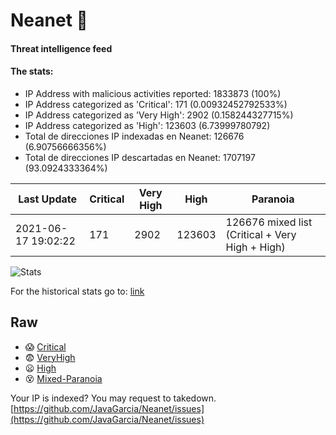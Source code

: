 # Neanet :hocho:
#### Threat intelligence feed
#### The stats:

- IP Address with malicious activities reported: 1833873 (100%)
- IP Address categorized as 'Critical':  171 (0.00932452792533%)
- IP Address categorized as 'Very High':  2902 (0.158244327715%)
- IP Address categorized as 'High':  123603 (6.73999780792)
- Total de direcciones IP indexadas en Neanet:  126676 (6.90756666356%)
- Total de direcciones IP descartadas en Neanet:  1707197 (93.0924333364%)

| Last Update | Critical | Very High | High | Paranoia |
| --- | --- | --- | --- | --- |
| 2021-06-17 19:02:22 | 171 | 2902 | 123603 | 126676 mixed list (Critical + Very High + High)|

![Stats](https://docs.google.com/spreadsheets/d/e/2PACX-1vSnaNMIXVabIpDJjufMlzH7poXnshF3mgd8Is1g9ytUEzVsP5my4Trn8f-xkoLLQ38xpL3HtmUexLo6/pubchart?oid=501124687&format=image)

For the historical stats go to: [link](/stats.csv)
## Raw
- :scream: [Critical](https://raw.githubusercontent.com/JavaGarcia/Neanet/master/blacklists/neanet_critical.txt)
- :fearful: [VeryHigh](https://raw.githubusercontent.com/JavaGarcia/Neanet/master/blacklists/neanet_veryHigh.txtt)
- :frowning: [High](https://raw.githubusercontent.com/JavaGarcia/Neanet/master/blacklists/neanet_high.txt)
- :dizzy_face: [Mixed-Paranoia](https://raw.githubusercontent.com/JavaGarcia/Neanet/master/blacklists/neanet_all.txt)


Your IP is indexed? You may request to takedown. [https://github.com/JavaGarcia/Neanet/issues](https://github.com/JavaGarcia/Neanet/issues)


































































































































































































































































































































































































































































































































































































































































































































































































































































































































































































































































































































































































































































































































































































































































































































































































































































































































































































































































































































































































































































































































































































































































































































































































































































































































































































































































































































































































































































































































































































































































































































































































































































































































































































































































































































































































































































































































































































































































































































































































































































































































































































































































































































































































































































































































































































































































































































































































































































































































































































































































































































































































































































































































































































































































































































































































































































































































































































































































































































































































































































































































































































































































































































































































































































































































































































































































































































































































































































































































































































































































































































































































































































